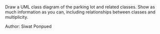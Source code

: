 Draw a UML class diagram of the parking lot and related classes.
Show as much information as you can, including relationships between classes
and multiplicity.

Author: Siwat Ponpued
